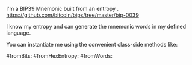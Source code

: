 I'm a BIP39 Mnemonic built from an entropy .
https://github.com/bitcoin/bips/tree/master/bip-0039

I know my entropy and can generate the mnemonic words in my defined language.

You can instantiate me using the convenient class-side methods like:

#fromBits: 
#fromHexEntropy:
#fromWords: